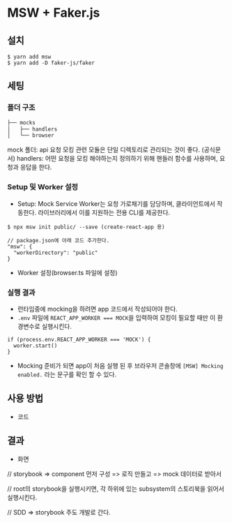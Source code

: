 # MSW + Faker.js

## 설치

```
$ yarn add msw
$ yarn add -D faker-js/faker
```

## 세팅

### 폴더 구조

```bash
├── mocks
│   ├── handlers
│   └── browser
```

mock 폴더: api 요청 모킹 관련 모듈은 단일 디렉토리로 관리되는 것이 좋다. (공식문서)
handlers: 어떤 요청을 모킹 해야하는지 정의하기 위해 핸들러 함수를 사용하며, 요청과 응답을 한다.

### Setup 및 Worker 설정

- Setup: Mock Service Worker는 요청 가로채기를 담당하며, 클라이언트에서 작동한다. 라이브러리에서 이를 지원하는 전용 CLI를 제공한다.

```
$ npx msw init public/ --save (create-react-app 용)

// package.json에 아래 코드 추가한다.
"msw": {
  "workerDirectory": "public"
}
```

- Worker 설정(browser.ts 파일에 설정)

### 실행 결과

- 런타임중에 mocking을 하려면 app 코드에서 작성되어야 한다.
- `.env` 파일에 `REACT_APP_WORKER === MOCK`을 입력하여 모킹이 필요할 때만 이 환경변수로 실행시킨다.

```
if (process.env.REACT_APP_WORKER === 'MOCK') {
  worker.start()
}
```

- Mocking 준비가 되면 app이 처음 실행 된 후 브라우저 콘솔창에 `[MSW] Mocking enabled.` 라는 문구를 확인 할 수 있다.

## 사용 방법

- 코드

## 결과

- 화면

// storybook => component 먼저 구성 => 로직 만들고 => mock 데이터로 받아서

// root의 storybook을 실행시키면, 각 하위에 있는 subsystem의 스토리북을 읽어서 실행시킨다.

// SDD => storybook 주도 개발로 간다.
